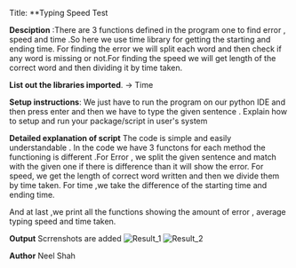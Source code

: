 Title: **Typing Speed Test

**Desciption** :There are 3 functions defined in the program one to find error , speed and time .So here we use time library for getting the starting and ending time.
For finding the error we will split each word and then check if any word is missing or not.For finding the speed we will get length of the correct word and then dividing it by time taken.
  

**List out the libraries imported**. 
 -> Time
 
 
**Setup instructions**:
We just have to run the program on our python IDE and then press enter and then we have to type the given sentence .
Explain how to setup and run your package/script in user's system

**Detailed explanation of script**
The code is simple and easily understandable .
In the code we have 3 functons for each method the functioning is different .For Error , we split the given sentence and match with the given one if there is difference than it will show the error.
For speed, we get the length of correct word written and then we divide them by time taken.
For time ,we take the difference of the starting time and ending time.

And at last ,we print all the functions showing the amount of error , average typing speed and time taken.

**Output**
Scrrenshots are added
![Result_1](https://user-images.githubusercontent.com/71593494/121500732-3569cd80-c9fc-11eb-9bc1-f628cf628c5a.png)
![Result_2](https://user-images.githubusercontent.com/71593494/121500746-37339100-c9fc-11eb-8628-f5aeb6a808c4.png)

**Author**
Neel Shah






